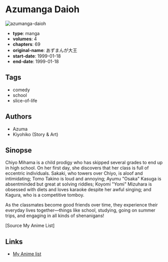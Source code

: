 # Azumanga Daioh

![azumanga-daioh](https://cdn.myanimelist.net/images/manga/2/56373.jpg)

-   **type**: manga
-   **volumes**: 4
-   **chapters**: 69
-   **original-name**: あずまんが大王
-   **start-date**: 1999-01-18
-   **end-date**: 1999-01-18

## Tags

-   comedy
-   school
-   slice-of-life

## Authors

-   Azuma
-   Kiyohiko (Story & Art)

## Sinopse

Chiyo Mihama is a child prodigy who has skipped several grades to end up in high school. On her first day, she discovers that her class is full of eccentric individuals. Sakaki, who towers over Chiyo, is aloof and intimidating; Tomo Takino is loud and annoying; Ayumu "Osaka" Kasuga is absentminded but great at solving riddles; Koyomi "Yomi" Mizuhara is obsessed with diets and loves karaoke despite her awful singing; and Kagura, who is a competitive tomboy.

As the classmates become good friends over time, they experience their everyday lives together—things like school, studying, going on summer trips, and engaging in all kinds of shenanigans!

[Source My Anime List]

## Links

-   [My Anime list](https://myanimelist.net/manga/85/Azumanga_Daioh)
